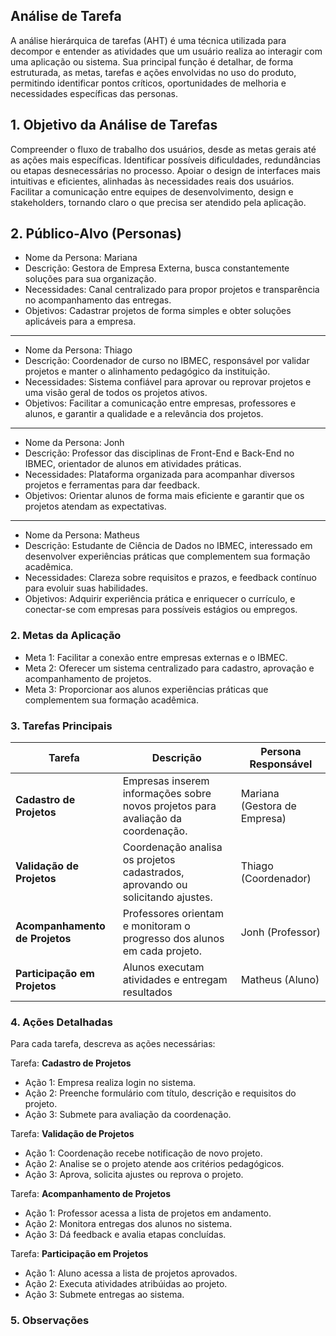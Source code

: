 ## Análise de Tarefa

A análise hierárquica de tarefas (AHT) é uma técnica utilizada para decompor e entender as atividades que um usuário realiza ao interagir com uma aplicação ou sistema. Sua principal função é detalhar, de forma estruturada, as metas, tarefas e ações envolvidas no uso do produto, permitindo identificar pontos críticos, oportunidades de melhoria e necessidades específicas das personas.


## **1. Objetivo da Análise de Tarefas** 

Compreender o fluxo de trabalho dos usuários, desde as metas gerais até as ações mais específicas.
Identificar possíveis dificuldades, redundâncias ou etapas desnecessárias no processo.
Apoiar o design de interfaces mais intuitivas e eficientes, alinhadas às necessidades reais dos usuários.
Facilitar a comunicação entre equipes de desenvolvimento, design e stakeholders, tornando claro o que precisa ser atendido pela aplicação.

## **2. Público-Alvo (Personas)**


- Nome da Persona: Mariana
- Descrição: Gestora de Empresa Externa, busca constantemente soluções para sua organização.
- Necessidades: Canal centralizado para propor projetos e transparência no acompanhamento das entregas.
- Objetivos: Cadastrar projetos de forma simples e obter soluções aplicáveis para a empresa.

---

- Nome da Persona: Thiago
- Descrição: Coordenador de curso no IBMEC, responsável por validar projetos e manter o alinhamento pedagógico da instituição.
- Necessidades: Sistema confiável para aprovar ou reprovar projetos e uma visão geral de todos os projetos ativos.
- Objetivos: Facilitar a comunicação entre empresas, professores e alunos, e garantir a qualidade e a relevância dos projetos.

---

- Nome da Persona: Jonh
- Descrição: Professor das disciplinas de Front-End e Back-End no IBMEC, orientador de alunos em atividades práticas.
- Necessidades: Plataforma organizada para acompanhar diversos projetos e ferramentas para dar feedback.
- Objetivos: Orientar alunos de forma mais eficiente e garantir que os projetos atendam as expectativas.

---

- Nome da Persona: Matheus
- Descrição: Estudante de Ciência de Dados no IBMEC, interessado em desenvolver experiências práticas que complementem sua formação acadêmica.
- Necessidades: Clareza sobre requisitos e prazos, e feedback contínuo para evoluir suas habilidades.
- Objetivos: Adquirir experiência prática e enriquecer o currículo, e conectar-se com empresas para possíveis estágios ou empregos.

### 2. Metas da Aplicação

* Meta 1: Facilitar a conexão entre empresas externas e o IBMEC.
* Meta 2: Oferecer um sistema centralizado para cadastro, aprovação e acompanhamento de projetos.
* Meta 3: Proporcionar aos alunos experiências práticas que complementem sua formação acadêmica.

### 3. Tarefas Principais

| Tarefa	| Descrição	| Persona Responsável|  
|-----------------|---------------|-------------------------|  
| **Cadastro de Projetos**    | Empresas inserem informações sobre novos projetos para avaliação da coordenação. | Mariana (Gestora de Empresa)   |  
| **Validação de Projetos**    | Coordenação analisa os projetos cadastrados, aprovando ou solicitando ajustes. | Thiago (Coordenador)    |  
| **Acompanhamento de Projetos**    | Professores orientam e monitoram o progresso dos alunos em cada projeto. | Jonh (Professor)   |
| **Participação em Projetos**    | Alunos executam atividades e entregam resultados | Matheus (Aluno)   |

### 4. Ações Detalhadas
Para cada tarefa, descreva as ações necessárias:

Tarefa: **Cadastro de Projetos**

- Ação 1: Empresa realiza login no sistema.
- Ação 2: Preenche formulário com título, descrição e requisitos do projeto.
- Ação 3: Submete para avaliação da coordenação.

Tarefa: **Validação de Projetos**

- Ação 1: Coordenação recebe notificação de novo projeto.
- Ação 2: Analise se o projeto atende aos critérios pedagógicos.
- Ação 3: Aprova, solicita ajustes ou reprova o projeto.

Tarefa: **Acompanhamento de Projetos**
- Ação 1: Professor acessa a lista de projetos em andamento.
- Ação 2: Monitora entregas dos alunos no sistema.
- Ação 3: Dá feedback e avalia etapas concluídas.

Tarefa: **Participação em Projetos**
- Ação 1: Aluno acessa a lista de projetos aprovados.
- Ação 2: Executa atividades atribúidas ao projeto.
- Ação 3: Submete entregas ao sistema.

### 5. Observações